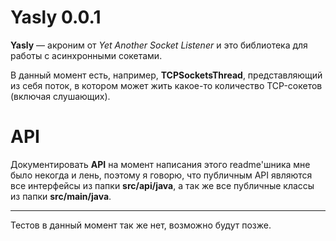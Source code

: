 Yasly 0.0.1
===========

**Yasly** — акроним от *Yet Another Socket Listener* и это библиотека для работы с асинхронными сокетами.

В данный момент есть, например, **TCPSocketsThread**, представляющий из себя поток, 
в котором может жить какое-то количество TCP-сокетов (включая слушающих).

# API
Документировать **API** на момент написания этого readme'шника мне было некогда и лень, поэтому я говорю, 
что публичным API являются все интерфейсы из папки **src/api/java**, а так же все публичные классы из папки 
**src/main/java**.

--------------------------------

Тестов в данный момент так же нет, возможно будут позже.